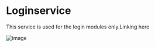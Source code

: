 # Loginservice
This service is used for the login modules only.Linking here

![image](https://github.com/user-attachments/assets/6ffbc965-faba-4de1-befe-b204192de6ee)
